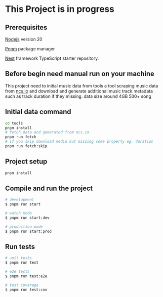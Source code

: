
# This Project is in progress

## Prerequisites

[Nodejs](https://nodejs.org/)  version 20

[Pnpm](https://pnpm.io/) package manager

[Nest](https://github.com/nestjs/nest) framework TypeScript starter repository.

## Before begin need manual run on your machine

This project need to initial music data from tools
a tool scraping music data from [ncs.io](https://ncs.io/)
and download and generate additional music track metadata such as track duration if they missing.
data size around 4GB 500+ song

## Initial data command

``` bash
cd tools
pnpm install
# fetch data and generated from ncs.io
pnpm run fetch
# if you skip download media but missing some property eg. duration
pnpm run fetch:skip
```

<!-- if you want store your s3
```
# require .env place at tools directory
# S3_REGION=
# S3_KEY=
# S3_SECRET=
# S3_BUCKET=
pnpm run push

``` -->

## Project setup

```bash
pnpm install
```

## Compile and run the project

```bash
# development
$ pnpm run start

# watch mode
$ pnpm run start:dev

# production mode
$ pnpm run start:prod
```

## Run tests

```bash
# unit tests
$ pnpm run test

# e2e tests
$ pnpm run test:e2e

# test coverage
$ pnpm run test:cov
```
